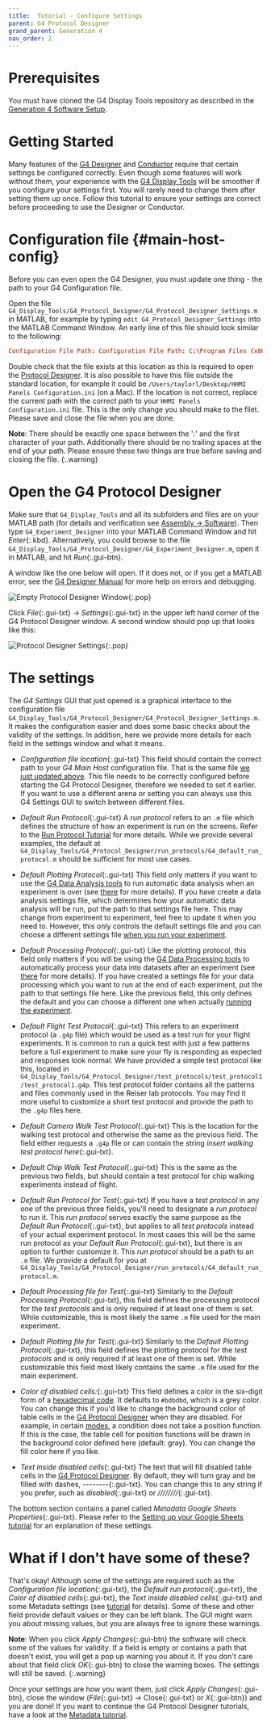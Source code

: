 ```yaml
---
title:  Tutorial - Configure Settings
parent: G4 Protocol Designer
grand_parent: Generation 4
nav_order: 2
---
```


# Prerequisites

You must have cloned the G4 Display Tools repository as described in the [Generation 4 Software Setup](software_setup.md#download-display-tools).

# Getting Started

Many features of the [G4 Designer](protocol-designer.md) and [Conductor](experiment-conductor.md) require that certain settings be configured correctly. Even though some features will work without them, your experience with the [G4 Display Tools](data-handling_getting-started.md) will be smoother if you configure your settings first. You will rarely need to change them after setting them up once. Follow this tutorial to ensure your settings are correct before proceeding to use the Designer or Conductor.

# Configuration file {#main-host-config}

Before you can even open the G4 Designer, you must update one thing - the path to your G4 Configuration file.

Open the file `G4_Display_Tools/G4_Protocol_Designer/G4_Protocol_Designer_Settings.m` in MATLAB, for example by typing `edit G4_Protocol_Designer_Settings` into the MATLAB Command Window. An early line of this file should look similar to the following:

```conf
Configuration File Path: Configuration File Path: C:\Program Files (x86)\HHMI G4\Support Files\HHMI Panels Configuration.ini
```

Double check that the file exists at this location as this is required to open the [Protocol Designer](protocol-design.md). It is also possible to have this file outside the standard location, for example it could be `/Users/taylorl/Desktop/HHMI Panels Configuration.ini` (on a Mac). If the location is not correct, replace the current path with the correct path to your `HHMI Panels Configuration.ini` file. This is the only change you should make to the filet. Please save and close the file when you are done.

__Note__: There should be exactly one space between the ':' and the first character of your path. Additionally there should be no trailing spaces at the end of your path. Please ensure these two things are true before saving and closing the file.
{:.warning}

# Open the G4 Protocol Designer

Make sure that `G4_Display_Tools` and all its subfolders and files are on your MATLAB path (for details and verification see [Assembly -> Software](software_setup.md)). Then type `G4_Experiment_Designer` into your MATLAB Command Window and hit *Enter*{:.kbd}. Alternatively, you could browse to the file `G4_Display_Tools/G4_Protocol_Designer/G4_Experiment_Designer.m`, open it in MATLAB, and hit *Run*{:.gui-btn}.

A window like the one below will open. If it does not, or if you get a MATLAB error, see the [G4 Designer Manual](protocol-designer.md) for more help on errors and debugging.

![Empty Protocol Designer Window](assets/protocol-designer_empty.png){:.pop}

Click *File*{:.gui-txt} → *Settings*{:.gui-txt} in the upper left hand corner of the G4 Protocol Designer window. A second window should pop up that looks like this:

![Protocol Designer Settings](assets/protocol-designer_settings.png){:.pop}

# The settings

The _G4 Settings_ GUI that just opened is a graphical interface to the configuration file `G4_Display_Tools/G4_Protocol_Designer/G4_Protocol_Designer_Settings.m`. It makes the configuration easier and does some basic checks about the validity of the settings. In addition, here we provide more details for each field in the settings window and what it means.

- *Configuration file location*{:.gui-txt} This field should contain the correct path to your _G4 Main Host_ configuration file. That is the same file [we just updated above](#main-host-config). This file needs to be correctly configured before starting the G4 Protocol Designer, therefore we needed to set it earlier. If you want to use a different arena or setting you can always use this G4 Settings GUI to switch between different files.

- *Default Run Protocol*{:.gui-txt} A _run protocol_ refers to an `.m` file which defines the structure of how an experiment is run on the screens. Refer to the [Run Protocol Tutorial](experiment-conductor_run-protocol_tutorial.md) for more details. While we provide several examples, the default at `G4_Display_Tools/G4_Protocol_Designer/run_protocols/G4_default_run_protocol.m` should be sufficient for most use cases.

- *Default Plotting Protocol*{:.gui-txt} This field only matters if you want to use the [G4 Data Analysis tools](data-handling.md) to run automatic data analysis when an experiment is over (see [there](data-handling_analysis.md) for more details). If you have create a data analysis settings file, which determines how your automatic data analysis will be run, put the path to that settings file here. This may change from experiment to experiment, feel free to update it when you need to. However, this only controls the default settings file and you can choose a different settings file [when you run your experiment](experiment-conductor.md).
  
- *Default Processing Protocol*{:.gui-txt} Like the plotting protocol, this field only matters if you will be using the [G4 Data Processing tools](data-handling.md) to automatically process your data into datasets after an experiment (see [there](data-handling_analysis.md) for more details). If you have created a settings file for your data processing which you want to run at the end of each experiment, put the path to that settings file here. Like the previous field, this only defines the default and you can choose a different one when actually [running the experiment](experiment-conductor.md).

- *Default Flight Test Protocol*{:.gui-txt} This refers to an experiment protocol (a `.g4p` file) which would be used as a test run for your flight experiments. It is common to run a quick test with just a few patterns before a full experiment to make sure your fly is responding as expected and responses look normal. We have provided a simple test protocol like this, located in `G4_Display_Tools/G4_Protocol_Designer/test_protocols/test_protocol1/test_protocol1.g4p`. This test protocol folder contains all the patterns and files commonly used in the Reiser lab protocols. You may find it more useful to customize a short test protocol and provide the path to the `.g4p` files here.

- *Default Camera Walk Test Protocol*{:.gui-txt} This is the location for the walking test protocol and otherwise the same as the previous field. The field either requests a `.g4p` file or can contain the string *insert walking test protocol here*{:.gui-txt}.

- *Default Chip Walk Test Protocol*{:.gui-txt} This is the same as the previous two fields, but should contain a test protocol for chip walking experiments instead of flight.

- *Default Run Protocol for Test*{:.gui-txt} If you have a _test protocol_ in any one of the previous three fields, you'll need to designate a _run protocol_ to run it. This _run protocol_ serves exactly the same purpose as the *Default Run Protocol*{:.gui-txt}, but applies to all _test protocols_ instead of your actual experiment protocol. In most cases this will be the same run protocol as your *Default Run Protocol*{:.gui-txt}, but there is an option to further customize it. This _run protocol_ should be a path to an `.m` file. We provide a default for you at `G4_Display_Tools/G4_Protocol_Designer/run_protocols/G4_default_run_protocol.m`.
  
- *Default Processing file for Test*{:.gui-txt} Similarly to the *Default Processing Protocol*{:.gui-txt}, this field defines the processing protocol for the _test protocols_ and is only required if at least one of them is set. While customizable, this is most likely the same `.m` file used for the main experiment.

- *Default Plotting file for Test*{:.gui-txt} Similarly to the *Default Plotting Protocol*{:.gui-txt}, this field defines the plotting protocol for the _test protocols_ and is only required if at least one of them is set. While customizable this field most likely contains the same `.m` file used for the main experiment.

- *Color of disabled cells:*{:.gui-txt} This field defines a color in the six-digit form of a [hexadecimal code](https://en.wikipedia.org/wiki/Web_colors#Hex_triplet). It defaults to `#bdbdbd`, which is a grey color. You can change this if you'd like to change the background color of table cells in the [G4 Protocol Designer](protocol-designer.md) when they are disabled. For example, in certain [modes](protcol-designer_display-modes.md), a condition does not take a position function. If this is the case, the table cell for position functions will be drawn in the background color defined here (default: gray). You can change the fill color here if you like.

- *Text inside disabled cells*{:.gui-txt} The text that will fill disabled table cells in the [G4 Protocol Designer](protcol-designer.md). By default, they will turn gray and be filled with dashes, *--------*{:.gui-txt}. You can change this to any string if you prefer, such as *disabled*{:.gui-txt} or *////////*{:.gui-txt}.

The bottom section contains a panel called *Metadata Google Sheets Properties*{:.gui-txt}. Please refer to the [Setting up your Google Sheets tutorial](protocol-designer_metadata_tutorial.md) for an explanation of these settings.

# What if I don't have some of these?

That's okay! Although some of the settings are required such as the *Configuration file location*{:.gui-txt}, the *Default run protocol*{:.gui-txt}, the *Color of disabled cells*{:.gui-txt}, the *Text inside disabled cells*{:.gui-txt} and some Metadata settings (see [tutorial](protocol-designer_metadata_tutorial.md) for details). Some of these and other field provide default values or they can be left blank. The GUI might warn you about missing values, but you are always free to ignore these warnings.

__Note__: When you click *Apply Changes*{:.gui-btn} the software will check some of the values for validity. If a field is empty or contains a path that doesn't exist, you will get a pop up warning you about it. If you don't care about that field click *OK*{:.gui-btn} to close the warning boxes. The settings will still be saved.
{:.warning}

Once your settings are how you want them, just click *Apply Changes*{:.gui-btn}, close the window (*File*{:.gui-txt} -> Close{:.gui-txt} or *X*{:.gui-btn}) and you are done! If you want to continue the G4 Protocol Designer tutorials, have a look at the [Metadata tutorial](protocol-designer_metadata_tutorial.md).
